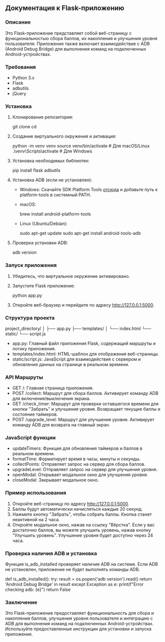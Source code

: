 ## Документация к Flask-приложению

### Описание

Это Flask-приложение представляет собой веб-страницу с функциональностью сбора баллов, их накопления и улучшения уровня пользователя. Приложение также включает взаимодействие с ADB (Android Debug Bridge) для выполнения команд на подключенных Android-устройствах.

### Требования

- Python 3.x
- Flask
- adbutils
- jQuery

### Установка

1. Клонирование репозитория:

   
    git clone <repository-url>
    cd <repository-directory>
    
2. Создание виртуального окружения и активация:

   
    python -m venv venv
    source venv/bin/activate  # Для macOS/Linux
    .\venv\Scripts\activate  # Для Windows
    
3. Установка необходимых библиотек:

   
    pip install flask adbutils
    
4. Установка ADB (если не установлен):

    - Windows: Скачайте SDK Platform Tools [отсюда](https://developer.android.com/studio/releases/platform-tools) и добавьте путь к platform-tools в системный PATH.
    - macOS: 

       
        brew install android-platform-tools
        
    - Linux (Ubuntu/Debian):

       
        sudo apt-get update
        sudo apt-get install android-tools-adb
        
5. Проверка установки ADB:

   
    adb version
    
### Запуск приложения

1. Убедитесь, что виртуальное окружение активировано.
2. Запустите Flask приложение:

   
    python app.py
    
3. Откройте веб-браузер и перейдите по адресу http://127.0.0.1:5000.

### Структура проекта

project_directory/
│
├── app.py
├── templates/
│   └── index.html
└── static/
    └── script.js
    
- app.py: Главный файл приложения Flask, содержащий маршруты и логику приложения.
- templates/index.html: HTML-шаблон для отображения веб-страницы.
- static/script.js: JavaScript для взаимодействия с сервером и обновления данных на странице в реальном времени.

### API Маршруты

- GET /: Главная страница приложения.
- POST /collect: Маршрут для сбора баллов. Активирует команду ADB для включения/выключения экрана.
- GET /check_timer: Маршрут для проверки оставшегося времени для кнопки "Забрать" и улучшения уровня. Возвращает текущие баллы и состояние таймеров.
- POST /upgrade_level: Маршрут для улучшения уровня. Активирует команду ADB для возврата на главный экран.

### JavaScript функции

- updateTimers: Функция для обновления таймеров и баллов в реальном времени.
- formatTime: Форматирует время в часы, минуты и секунды.
- collectPoints: Отправляет запрос на сервер для сбора баллов.
- upgradeLevel: Отправляет запрос на сервер для улучшения уровня.
- openModal: Открывает модальное окно для улучшения уровня.
- closeModal: Закрывает модальное окно.

### Пример использования

1. Откройте веб-страницу по адресу http://127.0.0.1:5000.
2. Баллы будут автоматически начисляться каждые 20 секунд.
3. Нажмите кнопку "Забрать", чтобы собрать баллы. Кнопка станет неактивной на 2 часа.
4. Откройте модальное окно, нажав на ссылку "Вёрстка". Если у вас достаточно баллов, вы можете улучшить уровень, нажав кнопку "Улучшить уровень". Улучшение уровня будет доступно через 24 часа.

### Проверка наличия ADB и установка

Функция is_adb_installed проверяет наличие ADB на системе. Если ADB не установлен, приложение не будет выполнять команды ADB.

def is_adb_installed():
    try:
        result = os.popen('adb version').read()
        return 'Android Debug Bridge' in result
    except Exception as e:
        print(f"Error checking adb: {e}")
        return False
### Заключение

Это Flask-приложение предоставляет функциональность для сбора и накопления баллов, улучшения уровня пользователя и интеграцию с ADB для выполнения команд на подключенных Android-устройствах. Используйте предоставленные инструкции для установки и запуска приложения.
